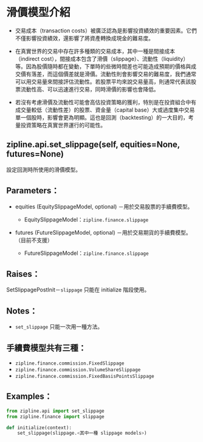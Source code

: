 # 滑價模型介紹
* 交易成本（transaction costs）被廣泛認為是影響投資績效的重要因素。它們不僅影響投資績效，還影響了將資產轉換成現金的難易度。

* 在真實世界的交易中存在許多種類的交易成本，其中一種是間接成本（indirect cost），間接成本包含了滑價（slippage）、流動性（liquidity）等。因為股價隨時都在變動，下單時的些微時間差也可能造成預期的價格與成交價有落差，而這個價差就是滑價。流動性則會影響交易的難易度，我們通常可以用交易量來間接評估流動性。若股票平均來說交易量高，則通常代表該股票流動性高、可以迅速進行交易，同時滑價的影響也會降低。

* 若沒有考慮滑價及流動性可能會高估投資策略的獲利，特別是在投資組合中有成交量較低（流動性差）的股票、資金量（capital base）大或過度集中交易單一個股時，影響會更為明顯。這也是回測（backtesting）的一大目的，考量投資策略在真實世界運行的可能性。


## zipline.api.set_slippage(self, equities=None, futures=None)
設定回測時所使用的滑價模型。

## Parameters：
* equities (EquitySlippageModel, optional) －用於交易股票的手續費模型。
    * EquitySlippageModel：`zipline.finance.slippage`

* futures (FutureSlippageModel, optional) －用於交易期貨的手續費模型。（目前不支援）
    * FutureSlippageModel：`zipline.finance.slippage`

## Raises：
SetSlippagePostInit－`slippage` 只能在 initialize 階段使用。

## Notes：
* `set_slippage` 只能一次用一種方法。

## 手續費模型共有三種：
* `zipline.finance.commission.FixedSlippage`
* `zipline.finance.commission.VolumeShareSlippage`
* `zipline.finance.commission.FixedBasisPointsSlippage`

## Examples：
```python
from zipline.api import set_slippage
from zipline.finance import slippage

def initialize(context):
    set_slippage(slippage.<其中一種 slippage models>)
```
